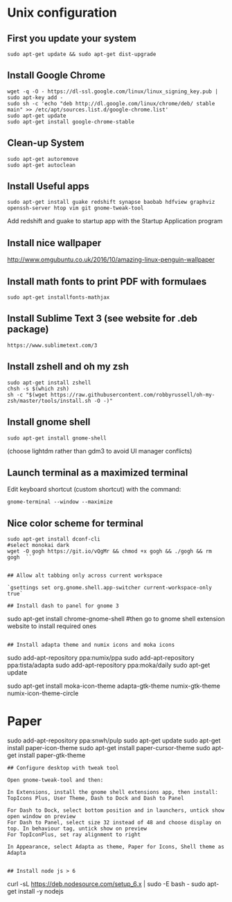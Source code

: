 # Unix configuration

## First you update your system

  `sudo apt-get update && sudo apt-get dist-upgrade`

## Install Google Chrome

  ```
  wget -q -O - https://dl-ssl.google.com/linux/linux_signing_key.pub | sudo apt-key add -
  sudo sh -c 'echo "deb http://dl.google.com/linux/chrome/deb/ stable main" >> /etc/apt/sources.list.d/google-chrome.list'
  sudo apt-get update
  sudo apt-get install google-chrome-stable
  ```

## Clean-up System

  ```
  sudo apt-get autoremove
  sudo apt-get autoclean
  ```

## Install Useful apps

  `sudo apt-get install guake redshift synapse baobab hdfview graphviz openssh-server htop vim git gnome-tweak-tool`


Add redshift and guake to startup app with the Startup Application program

## Install nice wallpaper

http://www.omgubuntu.co.uk/2016/10/amazing-linux-penguin-wallpaper

## Install math fonts to print PDF with formulaes

  `sudo apt-get installfonts-mathjax`

## Install Sublime Text 3 (see website for .deb package)

  `https://www.sublimetext.com/3`


## Install zshell and oh my zsh

  ```
  sudo apt-get install zshell
  chsh -s $(which zsh)
  sh -c "$(wget https://raw.githubusercontent.com/robbyrussell/oh-my-zsh/master/tools/install.sh -O -)"
  ```


## Install gnome shell

`
  sudo apt-get install gnome-shell
`

(choose lightdm rather than gdm3 to avoid UI manager conflicts)

## Launch terminal as a maximized terminal

Edit keyboard shortcut (custom shortcut) with the command:

  `gnome-terminal --window --maximize`

## Nice color scheme for terminal

  ```
  sudo apt-get install dconf-cli
  #select monokai dark
  wget -O gogh https://git.io/vQgMr && chmod +x gogh && ./gogh && rm gogh  ```


## Allow alt tabbing only across current workspace

  `gsettings set org.gnome.shell.app-switcher current-workspace-only true`

## Install dash to panel for gnome 3

  ```
  sudo apt-get install chrome-gnome-shell
  #then go to gnome shell extension website to install required ones
  ```

## Install adapta theme and numix icons and moka icons

  ```
  sudo add-apt-repository ppa:numix/ppa
  sudo add-apt-repository ppa:tista/adapta
  sudo add-apt-repository ppa:moka/daily
  sudo apt-get update

  sudo apt-get install moka-icon-theme adapta-gtk-theme numix-gtk-theme numix-icon-theme-circle
  
  # Paper
  sudo add-apt-repository ppa:snwh/pulp
  sudo apt-get update
  sudo apt-get install paper-icon-theme
  sudo apt-get install paper-cursor-theme
  sudo apt-get install paper-gtk-theme
  
  ```
## Configure desktop with tweak tool

Open gnome-tweak-tool and then:

In Extensions, install the gnome shell extensions app, then install: TopIcons Plus, User Theme, Dash to Dock and Dash to Panel

For Dash to Dock, select bottom position and in launchers, untick show open window on preview
For Dash to Panel, select size 32 instead of 48 and choose display on top. In behaviour tag, untick show on preview
For TopIconPlus, set ray alignment to right

In Appearance, select Adapta as theme, Paper for Icons, Shell theme as Adapta


## Install node js > 6

  ```
  curl -sL https://deb.nodesource.com/setup_6.x | sudo -E bash -
  sudo apt-get install -y nodejs
  ```
